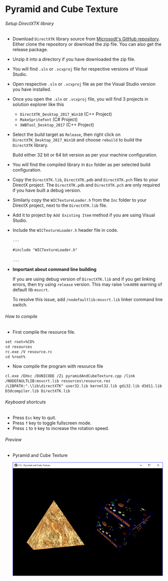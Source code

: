 # Pyramid and Cube Texture

###### Setup DirectXTK library

-   Download `DirectXTK` library source from [Microsodt's GitHub repository](https://github.com/Microsoft/DirectXTK).
    Either clone the repository or download the zip file. You can also get the release package.
-   Unzip it into a directory if you have downloaded the zip file.
-   You will find `.sln` or `.vcxproj` file for respective versions of Visual Studio.
-   Open respective `.sln` or `.vcxproj` file as per the Visual Studio version you have installed.
-   Once you open the `.sln` or `.vcxproj` file, you will find 3 projects in solution explorer like this
    -   `DirectXTK_Desktop_2017_Win10` (C++ Project)
    -   `MakeSpriteFont` (C# Project)
    -   `XWBTool_Desktop_2017` (C++ Project)
-   Select the build target as `Release`, then right click on `DirectXTK_Desktop_2017_Win10` and choose `rebuild` to build the `DirectXTK` library.

    Build either 32 bit or 64 bit version as per your machine configuration.

-   You will find the compiled library in `Bin` folder as per selected build configuration.
-   Copy the `DirectXTK.lib`, `DirectXTK.pdb` and `DirectXTK.pch` files to your DirectX project.
    The `DirectXTK.pdb` and `DirectXTK.pch` are only required if you have built a debug version.
-   Similarly copy the `WICTextureLoader.h` from the `Inc` folder to your DirectX project, next to the `DirectXTK.lib` file.
-   Add it to project by `Add Existing Item` method if you are using Visual Studio.
-   Include the `WICTextureLoader.h` header file in code.

    ```
    ...

    #include "WICTextureLoader.h"

    ...
    ```

-   **Important about command line building**

    If you are using debug version of `DirectXTK.lib` and if you get linking errors, then try using `release` version.
    This may raise `lnk4098` warning of default lib `msvcrt`.

    To resolve this issue, add `/nodefaultlib:msvcrt.lib` linker command line switch.

###### How to compile

-   First compile the resource file.

```
set root=%CD%
cd resources
rc.exe /V resource.rc
cd %root%
```

-   Now compile the program with resource file

```
cl.exe /EHsc /DUNICODE /Zi pyramidAndCubeTexture.cpp /link /NODEFAULTLIB:msvcrt.lib resources\resource.res  /LIBPATH:".\lib\directXTK" user32.lib kernel32.lib gdi32.lib d3d11.lib D3dcompiler.lib DirectXTK.lib
```

###### Keyboard shortcuts

-   Press `Esc` key to quit.
-   Press `f` key to toggle fullscreen mode.
-   Press `1` to `9` key to increase the rotation speed.

###### Preview

-   Pyramid and Cube Texture

    ![pyramidAndCubeTexture][pyramid-and-cube-texture-image]

[//]: # "Image declaration"
[pyramid-and-cube-texture-image]: ./preview/pyramidAndCubeTexture.png "Pyramid and Cube Texture"
